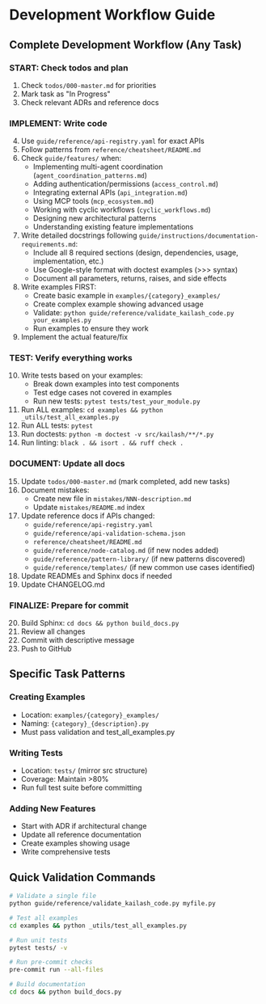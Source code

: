 # Development Workflow Guide

## Complete Development Workflow (Any Task)

### START: Check todos and plan
1. Check `todos/000-master.md` for priorities
2. Mark task as "In Progress"
3. Check relevant ADRs and reference docs

### IMPLEMENT: Write code
4. Use `guide/reference/api-registry.yaml` for exact APIs
5. Follow patterns from `reference/cheatsheet/README.md`
6. Check `guide/features/` when:
   - Implementing multi-agent coordination (`agent_coordination_patterns.md`)
   - Adding authentication/permissions (`access_control.md`)
   - Integrating external APIs (`api_integration.md`)
   - Using MCP tools (`mcp_ecosystem.md`)
   - Working with cyclic workflows (`cyclic_workflows.md`)
   - Designing new architectural patterns
   - Understanding existing feature implementations
7. Write detailed docstrings following `guide/instructions/documentation-requirements.md`:
   - Include all 8 required sections (design, dependencies, usage, implementation, etc.)
   - Use Google-style format with doctest examples (>>> syntax)
   - Document all parameters, returns, raises, and side effects
8. Write examples FIRST:
   - Create basic example in `examples/{category}_examples/`
   - Create complex example showing advanced usage
   - Validate: `python guide/reference/validate_kailash_code.py your_examples.py`
   - Run examples to ensure they work
9. Implement the actual feature/fix

### TEST: Verify everything works
10. Write tests based on your examples:
    - Break down examples into test components
    - Test edge cases not covered in examples
    - Run new tests: `pytest tests/test_your_module.py`
11. Run ALL examples: `cd examples && python _utils/test_all_examples.py`
12. Run ALL tests: `pytest`
13. Run doctests: `python -m doctest -v src/kailash/**/*.py`
14. Run linting: `black . && isort . && ruff check .`

### DOCUMENT: Update all docs
15. Update `todos/000-master.md` (mark completed, add new tasks)
16. Document mistakes:
    - Create new file in `mistakes/NNN-description.md`
    - Update `mistakes/README.md` index
17. Update reference docs if APIs changed:
    - `guide/reference/api-registry.yaml`
    - `guide/reference/api-validation-schema.json`
    - `reference/cheatsheet/README.md`
    - `guide/reference/node-catalog.md` (if new nodes added)
    - `guide/reference/pattern-library/` (if new patterns discovered)
    - `guide/reference/templates/` (if new common use cases identified)
18. Update READMEs and Sphinx docs if needed
19. Update CHANGELOG.md

### FINALIZE: Prepare for commit
20. Build Sphinx: `cd docs && python build_docs.py`
21. Review all changes
22. Commit with descriptive message
23. Push to GitHub

## Specific Task Patterns

### Creating Examples
- Location: `examples/{category}_examples/`
- Naming: `{category}_{description}.py`
- Must pass validation and test_all_examples.py

### Writing Tests
- Location: `tests/` (mirror src structure)
- Coverage: Maintain >80%
- Run full test suite before committing

### Adding New Features
- Start with ADR if architectural change
- Update all reference documentation
- Create examples showing usage
- Write comprehensive tests

## Quick Validation Commands
```bash
# Validate a single file
python guide/reference/validate_kailash_code.py myfile.py

# Test all examples
cd examples && python _utils/test_all_examples.py

# Run unit tests
pytest tests/ -v

# Run pre-commit checks
pre-commit run --all-files

# Build documentation
cd docs && python build_docs.py
```